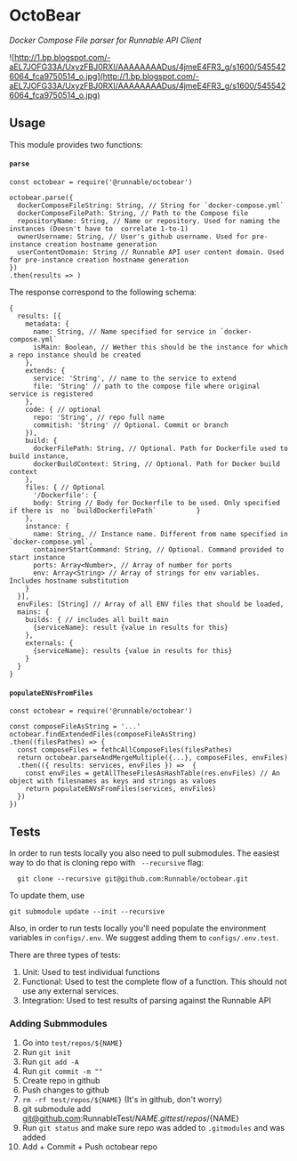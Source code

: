 # OctoBear

_Docker Compose File parser for Runnable API Client_

![http://1.bp.blogspot.com/-aEL7JOFG33A/UxyzFBJ0RXI/AAAAAAAADus/4jmeE4FR3_g/s1600/5455426064_fca9750514_o.jpg](http://1.bp.blogspot.com/-aEL7JOFG33A/UxyzFBJ0RXI/AAAAAAAADus/4jmeE4FR3_g/s1600/5455426064_fca9750514_o.jpg)

## Usage

This module provides two functions:

#### `parse`

```
const octobear = require('@runnable/octobear')

octobear.parse({
  dockerComposeFileString: String, // String for `docker-compose.yml`
  dockerComposeFilePath: String, // Path to the Compose file
  repositoryName: String, // Name or repository. Used for naming the instances (Doesn't have to  correlate 1-to-1)
  ownerUsername: String, // User's github username. Used for pre-instance creation hostname generation
  userContentDomain: String // Runnable API user content domain. Used for pre-instance creation hostname generation
})
.then(results => )
```

The response correspond to the following schema:

```
{
  results: [{
    metadata: {
      name: String, // Name specified for service in `docker-compose.yml`
      isMain: Boolean, // Wether this should be the instance for which a repo instance should be created
    },
    extends: {
      service: 'String', // name to the service to extend
      file: 'String' // path to the compose file where original service is registered
    },
    code: { // optional
      repo: 'String', // repo full name
      commitish: 'String' // Optional. Commit or branch
    }),
    build: {
      dockerFilePath: String, // Optional. Path for Dockerfile used to build instance,
      dockerBuildContext: String, // Optional. Path for Docker build context
    },
    files: { // Optional
      '/Dockerfile': {
      body: String // Body for Dockerfile to be used. Only specified if there is  no `buildDockerfilePath`			}
    },
    instance: {
      name: String, // Instance name. Different from name specified in `docker-compose.yml`,
      containerStartCommand: String, // Optional. Command provided to start instance
      ports: Array<Number>, // Array of number for ports
      env: Array<String> // Array of strings for env variables. Includes hostname substitution
    } 
  }],
  envFiles: [String] // Array of all ENV files that should be loaded,
  mains: {
    builds: { // includes all built main
      {serviceName}: result {value in results for this}
    },
    externals: {
      {serviceName}: results {value in results for this}
    }
  }
}
```

#### `populateENVsFromFiles`

```
const octobear = require('@runnable/octobear')

const composeFileAsString = '...'
octobear.findExtendedFiles(composeFileAsString)
.then((filesPathes) => {
  const composeFiles = fethcAllComposeFiles(filesPathes)
  return octobear.parseAndMergeMultiple({...}, composeFiles, envFiles)
  .then(({ results: services, envFiles }) =>  {
    const envFiles = getAllTheseFilesAsHashTable(res.envFiles) // An object with filesnames as keys and strings as values
    return populateENVsFromFiles(services, envFiles)
  })
})

```

## Tests

In order to run tests locally you also need to pull submodules. The easiest way to do that is cloning repo with
` --recursive` flag:

```
  git clone --recursive git@github.com:Runnable/octobear.git
```

To update them, use
```
git submodule update --init --recursive
```

Also, in order to run tests locally you'll need populate the environment variables in `configs/.env`. We suggest adding them to `configs/.env.test`.

There are three types of tests:

1. Unit: Used to test individual functions
2. Functional: Used to test the complete flow of a function. This should not use any external services.
3. Integration: Used to test results of parsing against the Runnable API

### Adding Submmodules

1. Go into `test/repos/${NAME}`
2. Run `git init`
3. Run `git add -A`
4. Run `git commit -m ""`
5. Create repo in github
6. Push changes to github
7. `rm -rf test/repos/${NAME}` (It's in github, don't worry)
8. git submodule add git@github.com:RunnableTest/${NAME}.git test/repos/${NAME}
9. Run `git status` and make sure repo was added to `.gitmodules` and was added
10. Add + Commit + Push octobear repo
